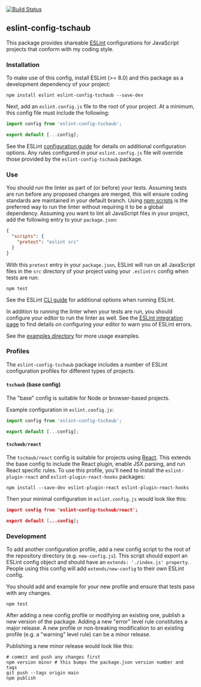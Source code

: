 [![Build Status](https://github.com/tschaub/eslint-config-tschaub/actions/workflows/test.yml/badge.svg?branch=main)](https://github.com/tschaub/eslint-config-tschaub/actions?workflow=Test)

## eslint-config-tschaub

This package provides shareable [ESLint](http://eslint.org/) configurations for JavaScript projects that conform with my coding style.

### Installation

To make use of this config, install ESLint (>= 8.0) and this package as a development dependency of your project:

    npm install eslint eslint-config-tschaub --save-dev

Next, add an `eslint.config.js` file to the root of your project.  At a minimum, this config file must include the following:

```js
import config from 'eslint-config-tschaub';

export default [...config];
```

See the ESLint [configuration guide](https://eslint.org/docs/latest/use/configure/) for details on additional configuration options.  Any rules configured in your `eslint.config.js` file will override those provided by the `eslint-config-tschaub` package.

### Use

You should run the linter as part of (or before) your tests.  Assuming tests are run before any proposed changes are merged, this will ensure coding standards are maintained in your default branch.  Using [npm scripts](https://docs.npmjs.com/misc/scripts) is the preferred way to run the linter without requiring it to be a global dependency.  Assuming you want to lint all JavaScript files in your project, add the following entry to your `package.json`:

```json
{
  "scripts": {
    "pretest": "eslint src"
  }
}
```

With this `pretest` entry in your `package.json`, ESLint will run on all JavaScript files in the `src` directory of your project using your `.eslintrc` config when tests are run:

    npm test

See the ESLint [CLI guide](https://eslint.org/docs/latest/use/command-line-interface) for additional options when running ESLint.

In addition to running the linter when your tests are run, you should configure your editor to run the linter as well.  See the [ESLint integration page](https://eslint.org/docs/latest/use/integrations#editors) to find details on configuring your editor to warn you of ESLint errors.

See the [examples directory](https://github.com/tschaub/eslint-config-tschaub/tree/main/examples) for more usage examples.

### Profiles

The `eslint-config-tschaub` package includes a number of ESLint configuration profiles for different types of projects.

#### `tschaub` (base config)

The "base" config is suitable for Node or browser-based projects.

Example configuration in `eslint.config.js`:
```js
import config from 'eslint-config-tschaub';

export default [...config];
```

#### `tschaub/react`

The `tschaub/react` config is suitable for projects using [React](https://react.dev/).  This extends the base config to include the React plugin, enable JSX parsing, and run React specific rules.  To use this profile, you'll need to install the `eslint-plugin-react` and `eslint-plugin-react-hooks` packages:

    npm install --save-dev eslint-plugin-react eslint-plugin-react-hooks

Then your minimal configuration in `eslint.config.js` would look like this:
```json
import config from 'eslint-config-tschaub/react';

export default [...config];
```

### Development

To add another configuration profile, add a new config script to the root of the repository directory (e.g. `new-config.js`).  This script should export an ESLint config object and should have an `extends: './index.js' property`.  People using this config will add `extends/new-config` to their own ESLint config.

You should add and example for your new profile and ensure that tests pass with any changes.

    npm test

After adding a new config profile or modifying an existing one, publish a new version of the package.  Adding a new "error" level rule constitutes a major release.  A new profile or non-breaking modification to an existing profile (e.g. a "warning" level rule) can be a minor release.

Publishing a new minor release would look like this:

    # commit and push any changes first
    npm version minor # this bumps the package.json version number and tags
    git push --tags origin main
    npm publish
